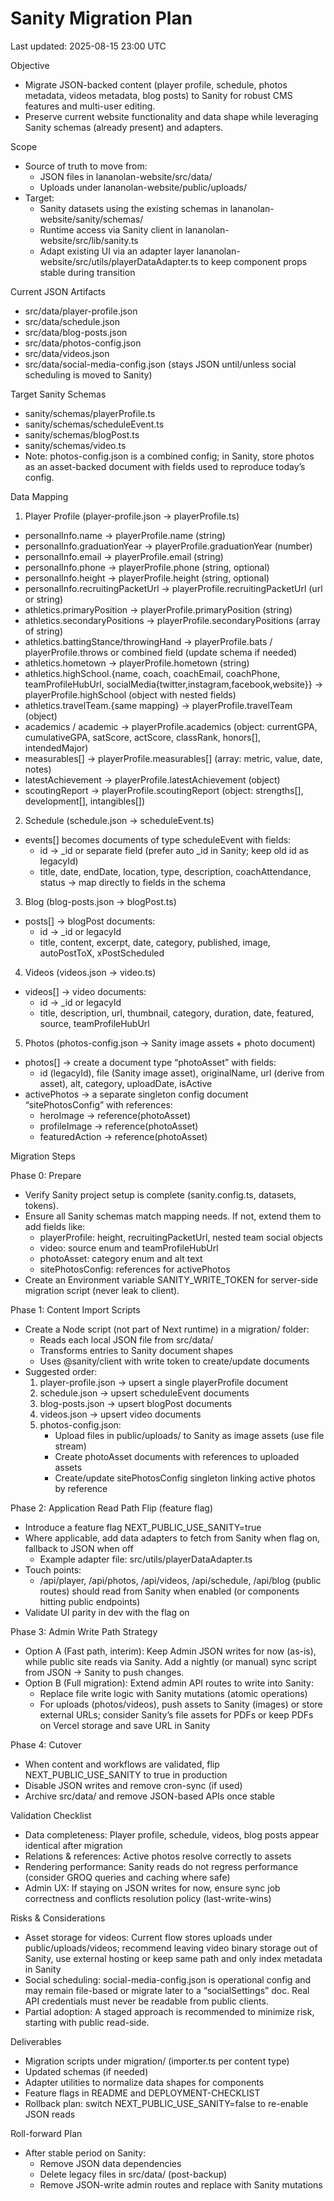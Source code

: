 # Sanity Migration Plan

Last updated: 2025-08-15 23:00 UTC

Objective
- Migrate JSON-backed content (player profile, schedule, photos metadata, videos metadata, blog posts) to Sanity for robust CMS features and multi-user editing.
- Preserve current website functionality and data shape while leveraging Sanity schemas (already present) and adapters.

Scope
- Source of truth to move from:
  - JSON files in lananolan-website/src/data/
  - Uploads under lananolan-website/public/uploads/
- Target:
  - Sanity datasets using the existing schemas in lananolan-website/sanity/schemas/
  - Runtime access via Sanity client in lananolan-website/src/lib/sanity.ts
  - Adapt existing UI via an adapter layer lananolan-website/src/utils/playerDataAdapter.ts to keep component props stable during transition

Current JSON Artifacts
- src/data/player-profile.json
- src/data/schedule.json
- src/data/blog-posts.json
- src/data/photos-config.json
- src/data/videos.json
- src/data/social-media-config.json (stays JSON until/unless social scheduling is moved to Sanity)

Target Sanity Schemas
- sanity/schemas/playerProfile.ts
- sanity/schemas/scheduleEvent.ts
- sanity/schemas/blogPost.ts
- sanity/schemas/video.ts
- Note: photos-config.json is a combined config; in Sanity, store photos as an asset-backed document with fields used to reproduce today’s config.

Data Mapping

1) Player Profile (player-profile.json -> playerProfile.ts)
- personalInfo.name -> playerProfile.name (string)
- personalInfo.graduationYear -> playerProfile.graduationYear (number)
- personalInfo.email -> playerProfile.email (string)
- personalInfo.phone -> playerProfile.phone (string, optional)
- personalInfo.height -> playerProfile.height (string, optional)
- personalInfo.recruitingPacketUrl -> playerProfile.recruitingPacketUrl (url or string)
- athletics.primaryPosition -> playerProfile.primaryPosition (string)
- athletics.secondaryPositions -> playerProfile.secondaryPositions (array of string)
- athletics.battingStance/throwingHand -> playerProfile.bats / playerProfile.throws or combined field (update schema if needed)
- athletics.hometown -> playerProfile.hometown (string)
- athletics.highSchool.{name, coach, coachEmail, coachPhone, teamProfileHubUrl, socialMedia{twitter,instagram,facebook,website}}
  -> playerProfile.highSchool (object with nested fields)
- athletics.travelTeam.{same mapping} -> playerProfile.travelTeam (object)
- academics / academic -> playerProfile.academics (object: currentGPA, cumulativeGPA, satScore, actScore, classRank, honors[], intendedMajor)
- measurables[] -> playerProfile.measurables[] (array: metric, value, date, notes)
- latestAchievement -> playerProfile.latestAchievement (object)
- scoutingReport -> playerProfile.scoutingReport (object: strengths[], development[], intangibles[])

2) Schedule (schedule.json -> scheduleEvent.ts)
- events[] becomes documents of type scheduleEvent with fields:
  - id -> _id or separate field (prefer auto _id in Sanity; keep old id as legacyId)
  - title, date, endDate, location, type, description, coachAttendance, status -> map directly to fields in the schema

3) Blog (blog-posts.json -> blogPost.ts)
- posts[] -> blogPost documents:
  - id -> _id or legacyId
  - title, content, excerpt, date, category, published, image, autoPostToX, xPostScheduled

4) Videos (videos.json -> video.ts)
- videos[] -> video documents:
  - id -> _id or legacyId
  - title, description, url, thumbnail, category, duration, date, featured, source, teamProfileHubUrl

5) Photos (photos-config.json -> Sanity image assets + photo document)
- photos[] -> create a document type “photoAsset” with fields:
  - id (legacyId), file (Sanity image asset), originalName, url (derive from asset), alt, category, uploadDate, isActive
- activePhotos -> a separate singleton config document “sitePhotosConfig” with references:
  - heroImage -> reference(photoAsset)
  - profileImage -> reference(photoAsset)
  - featuredAction -> reference(photoAsset)

Migration Steps

Phase 0: Prepare
- Verify Sanity project setup is complete (sanity.config.ts, datasets, tokens).
- Ensure all Sanity schemas match mapping needs. If not, extend them to add fields like:
  - playerProfile: height, recruitingPacketUrl, nested team social objects
  - video: source enum and teamProfileHubUrl
  - photoAsset: category enum and alt text
  - sitePhotosConfig: references for activePhotos
- Create an Environment variable SANITY_WRITE_TOKEN for server-side migration script (never leak to client).

Phase 1: Content Import Scripts
- Create a Node script (not part of Next runtime) in a migration/ folder:
  - Reads each local JSON file from src/data/
  - Transforms entries to Sanity document shapes
  - Uses @sanity/client with write token to create/update documents
- Suggested order:
  1) player-profile.json -> upsert a single playerProfile document
  2) schedule.json -> upsert scheduleEvent documents
  3) blog-posts.json -> upsert blogPost documents
  4) videos.json -> upsert video documents
  5) photos-config.json:
     - Upload files in public/uploads/ to Sanity as image assets (use file stream)
     - Create photoAsset documents with references to uploaded assets
     - Create/update sitePhotosConfig singleton linking active photos by reference

Phase 2: Application Read Path Flip (feature flag)
- Introduce a feature flag NEXT_PUBLIC_USE_SANITY=true
- Where applicable, add data adapters to fetch from Sanity when flag on, fallback to JSON when off
  - Example adapter file: src/utils/playerDataAdapter.ts
- Touch points:
  - /api/player, /api/photos, /api/videos, /api/schedule, /api/blog (public routes) should read from Sanity when enabled (or components hitting public endpoints)
- Validate UI parity in dev with the flag on

Phase 3: Admin Write Path Strategy
- Option A (Fast path, interim): Keep Admin JSON writes for now (as-is), while public site reads via Sanity. Add a nightly (or manual) sync script from JSON -> Sanity to push changes.
- Option B (Full migration): Extend admin API routes to write into Sanity:
  - Replace file write logic with Sanity mutations (atomic operations)
  - For uploads (photos/videos), push assets to Sanity (images) or store external URLs; consider Sanity’s file assets for PDFs or keep PDFs on Vercel storage and save URL in Sanity

Phase 4: Cutover
- When content and workflows are validated, flip NEXT_PUBLIC_USE_SANITY to true in production
- Disable JSON writes and remove cron-sync (if used)
- Archive src/data/ and remove JSON-based APIs once stable

Validation Checklist
- Data completeness: Player profile, schedule, videos, blog posts appear identical after migration
- Relations & references: Active photos resolve correctly to assets
- Rendering performance: Sanity reads do not regress performance (consider GROQ queries and caching where safe)
- Admin UX: If staying on JSON writes for now, ensure sync job correctness and conflicts resolution policy (last-write-wins)

Risks & Considerations
- Asset storage for videos: Current flow stores uploads under public/uploads/videos; recommend leaving video binary storage out of Sanity, use external hosting or keep same path and only index metadata in Sanity
- Social scheduling: social-media-config.json is operational config and may remain file-based or migrate later to a “socialSettings” doc. Real API credentials must never be readable from public clients.
- Partial adoption: A staged approach is recommended to minimize risk, starting with public read-side.

Deliverables
- Migration scripts under migration/ (importer.ts per content type)
- Updated schemas (if needed)
- Adapter utilities to normalize data shapes for components
- Feature flags in README and DEPLOYMENT-CHECKLIST
- Rollback plan: switch NEXT_PUBLIC_USE_SANITY=false to re-enable JSON reads

Roll-forward Plan
- After stable period on Sanity:
  - Remove JSON data dependencies
  - Delete legacy files in src/data/ (post-backup)
  - Remove JSON-write admin routes and replace with Sanity mutations